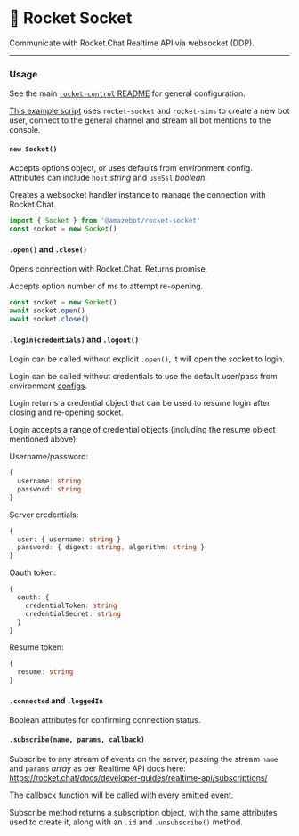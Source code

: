 [control]: https://github.com/Amazebot/rocket-control
[config]: https://github.com/Amazebot/rocket-control#config
[mentions]: https://github.com/Amazebot/rocket-control/tree/master/packages/examples/src/bot-mentions.ts

# 🔌 Rocket Socket
Communicate with Rocket.Chat Realtime API via websocket (DDP).

---

### Usage

See the main [`rocket-control` README][control] for general configuration.

[This example script][mentions] uses `rocket-socket` and `rocket-sims` to create
a new bot user, connect to the general channel and stream all bot mentions to
the console.

#### `new Socket()`

Accepts options object, or uses defaults from environment config. Attributes can
include `host` *string* and `useSsl` *boolean*.

Creates a websocket handler instance to manage the connection with Rocket.Chat.

```ts
import { Socket } from '@amazebot/rocket-socket'
const socket = new Socket()
```

#### `.open()` and `.close()`

Opens connection with Rocket.Chat. Returns promise.

Accepts option number of ms to attempt re-opening.

```ts
const socket = new Socket()
await socket.open()
await socket.close()
```

#### `.login(credentials)` and `.logout()`

Login can be called without explicit `.open()`, it will open the socket to login.

Login can be called without credentials to use the default user/pass from environment [configs][control].

Login returns a credential object that can be used to resume login after closing and re-opening socket.

Login accepts a range of credential objects (including the resume object mentioned above):

Username/password:
```ts
{
  username: string
  password: string
}
```

Server credentials:
```ts
{
  user: { username: string }
  password: { digest: string, algorithm: string }
}
```

Oauth token:
```ts
{
  oauth: {
    credentialToken: string
    credentialSecret: string
  }
}
```

Resume token:
```ts
{
  resume: string
}
```

#### `.connected` and `.loggedIn`

Boolean attributes for confirming connection status.

#### `.subscribe(name, params, callback)`

Subscribe to any stream of events on the server, passing the stream `name` and `params` *array* as per Realtime API docs here: https://rocket.chat/docs/developer-guides/realtime-api/subscriptions/

The callback function will be called with every emitted event.

Subscribe method returns a subscription object, with the same attributes used to create it, along with an `.id` and `.unsubscribe()` method.
